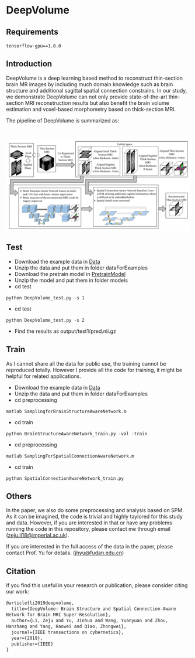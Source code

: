# DeepVolume

## Requirements

```
tensorflow-gpu==1.8.0
```

## Introduction

DeepVolume is a deep learning based method to reconstruct thin-section brain MR images by including
much domain knowledge such as brain structure and additional sagittal spatial connection constrains. In our study,
we demonstrate DeepVolume can not only provide state-of-the-art thin-section MRI reconstruction results but also benefit the
brain volume estimation and voxel-based morphometry based on thick-section MRI.

The pipeline of DeepVolume is summarized as:

<br/> <div align=center><img src="figs/Fig1_Overview.jpg" width="700px"/></div>

## Test
- Download the example data in [Data](https://drive.google.com/file/d/1D9kZRk9p5f7KD2ZHgItzjRg5bP1wiOrp/view?usp=sharing)
- Unzip the data and put them in folder dataForExamples
- Download the pretrain model in [PretrainModel](https://drive.google.com/file/d/1Eyhnj9kyXllOayW3YC64MuQo58zT9hf7/view?usp=sharing)
- Unzip the model and put them in folder models
- cd test
```
python DeepVolume_test.py -s 1
```
- cd test
```
python DeepVolume_test.py -s 2
```
- Find the results as output/test1/pred.nii.gz

## Train
As I cannot share all the data for public use, the training cannot be reproduced totally. However I provide all the code for training, it might be helpful for related applications.

- Download the example data in [Data](https://drive.google.com/file/d/1D9kZRk9p5f7KD2ZHgItzjRg5bP1wiOrp/view?usp=sharing)
- Unzip the data and put them in folder dataForExamples
- cd preprocessing
```
matlab SamplingforBrainStructureAwareNetwork.m
```
- cd train
```
python BrainStructureAwareNetwork_train.py -val -train
```
- cd preprocessing
```
matlab SamplingForSpatialConnectionAwareNetwork.m
```
- cd train
```
python SpatialConnectionAwareNetwork_train.py
```

## Others
In the paper, we also do some preprocessing and analysis based on SPM. As it can be imagined, the code is trivial and highly taylored for this study and data. However, if you are interested in that or have any problems running the code in this repository, please contact me through email (zeju.li18@imperial.ac.uk).

If you are interested in the full access of the data in the paper, please contact Prof. Yu for details. (jhyu@fudan.edu.cn)

## Citation
If you find this useful in your research or publication, please consider citing our work:
```
@article{li2019deepvolume,
  title={DeepVolume: Brain Structure and Spatial Connection-Aware Network for Brain MRI Super-Resolution},
  author={Li, Zeju and Yu, Jinhua and Wang, Yuanyuan and Zhou, Hanzhang and Yang, Haowei and Qiao, Zhongwei},
  journal={IEEE transactions on cybernetics},
  year={2019},
  publisher={IEEE}
}
```
